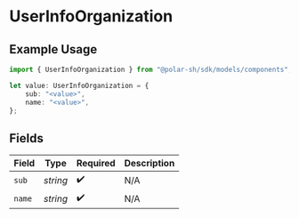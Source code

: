 # UserInfoOrganization

## Example Usage

```typescript
import { UserInfoOrganization } from "@polar-sh/sdk/models/components";

let value: UserInfoOrganization = {
    sub: "<value>",
    name: "<value>",
};
```

## Fields

| Field              | Type               | Required           | Description        |
| ------------------ | ------------------ | ------------------ | ------------------ |
| `sub`              | *string*           | :heavy_check_mark: | N/A                |
| `name`             | *string*           | :heavy_check_mark: | N/A                |